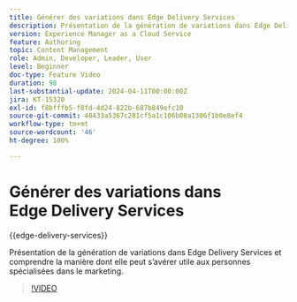 ```yaml
---
title: Générer des variations dans Edge Delivery Services
description: Présentation de la génération de variations dans Edge Delivery Services et comprendre la manière dont elle peut s’avérer utile aux personnes spécialisées dans le marketing.
version: Experience Manager as a Cloud Service
feature: Authoring
topic: Content Management
role: Admin, Developer, Leader, User
level: Beginner
doc-type: Feature Video
duration: 98
last-substantial-update: 2024-04-11T00:00:00Z
jira: KT-15320
exl-id: f8bfffb5-f8fd-4d24-822b-687b849efc10
source-git-commit: 48433a5367c281cf5a1c106b08a1306f1b0e8ef4
workflow-type: tm+mt
source-wordcount: '46'
ht-degree: 100%

---
```


# Générer des variations dans Edge Delivery Services

{{edge-delivery-services}}

Présentation de la génération de variations dans Edge Delivery Services et comprendre la manière dont elle peut s’avérer utile aux personnes spécialisées dans le marketing.

>[!VIDEO](https://video.tv.adobe.com/v/3428304/?learn=on)
